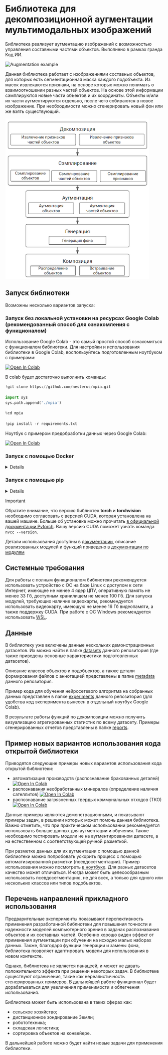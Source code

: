 # Библиотека для декомпозиционной аугментации мультимодальных изображений

Библиотека реализует аугментацию изображений с возможностью управления составными частями объектов. Выполнено в рамках гранда Код ИИ.

![Augmentation example](docs/images/mpia_aug_ru.jpg)


Данная библиотека работает с изображениями составных объектов, для которых есть сегментационная маска каждого подобъекта. Из масок извлекаются признаки, на основе которых можно понимать о взаимоотношении разных частей объектов. На основе этой информации сэмплируются новые части объектов и их координаты. Объекты и/или их части аугментируются отдельно, после чего собираются в новое изображение. При необходимости можно сгенерировать новый фон или же взять существующий.

![Augmentation example](docs/images/cai_schema.png)



## Запуск библиотеки

Возможны несколько вариантов запуска:

### Запуск без локальной установки на ресурсах Google Colab (рекомендованный способ для ознакомления с функционалом)

Использование Google Colab - это самый простой способ ознакомиться с функционалом библиотеки. Для настройки и использования библиотеки в Google Colab, воспользуйтесь подготовленным ноутбуком с примерами:

[![Open In Colab](https://colab.research.google.com/assets/colab-badge.svg)](https://colab.research.google.com/drive/1SQzDHct0G3PFxmuEgeMV3EVx31xickep?usp=sharing) 

В colab будет достаточно выполнить команды:
```python
!git clone https://github.com/nesterus/mpia.git

import sys
sys.path.append('./mpia')

%cd mpia

!pip install -r requirements.txt
```


Ноутбук с примером предобработки данных через Google Colab:

[![Open In Colab](https://colab.research.google.com/assets/colab-badge.svg)](https://colab.research.google.com/drive/1nyRjj-4mzZlKkGybkQFLpsH7D6twptpV?usp=sharing)




### Запуск с помощью Docker

<details>

Перед началом работы с помощью Docker, убедитесь в доступности cudnn в Docker на вашей системе. Для этого выполните в терминале:

```bash
docker run --gpus all nvidia/cuda:12.0.1-cudnn8-runtime-ubuntu22.04 nvidia-smi
```

Если в результате вы увидите таблицу с характеристиками вашей ГПУ, то можно работать дальше. Иначе, настройте Docker по [инструкции](https://medium.com/@christoph.schranz/set-up-your-own-gpu-based-jupyterlab-e0d45fcacf43). 


Для запуска с CUDA:12 и совместимыми можно использовать готовый Docker образ:

```bash
docker pull nesterus/mpia:v1

docker run --gpus all -d -it -p 8888:8888 -v $(pwd)/data:/home/jovyan/work -e GRANT_SUDO=yes -e JUPYTER_ENABLE_LAB=yes --user root nesterus/mpia:v1

docker exec -it [container-ID] jupyter server list
```

где *[container-ID]* - это идентификатор контейнера Docker, который будет написан в терминале в результате выполнение предыдущей команды. 

После запуска, необходимо открыть в браузере [локальный адрес (localhost)](http://localhost:8888). В открывшемся окне необходимо указато токен авторизации, который появится в терминале в результате выполнение предыдущей команды. 

В открывшемся окне будет работать Jupyter Lab. Для начала рекомендуется обновить репозиторий. Для этого откройте терминал внутри Jupyter Lab, и выполните команду `git pull`. Далее можете начать работу с ноутбука *pipeline_modes.ipynb*. Если вы не знакомы с Jupyter Lab, узнать больше можно в [официальной документации Jupyter Lab](https://docs.jupyter.org/en/latest/start/index.html). 


При использовании других версий CUDA, можно собрать Docker образ самостоятельно на основе текущего. Для этого замените источник в первой строке следующего примера Dockerfile на подходящий из данного [списка базовых образов](https://hub.docker.com/r/cschranz/gpu-jupyter/tags). 

```Dockerfile
FROM cschranz/gpu-jupyter:v1.5_cuda-12.0_ubuntu-22.04_python-only

RUN git clone https://github.com/nesterus/mpia.git
WORKDIR ./mpia

RUN pip install --no-cache-dir -r requirements.txt 
```

С инструкцией по сборке образов и их дальнейшему использованию можно ознакомиться в [официальной документации Docker](https://docs.docker.com/engine/reference/commandline/build/). 

</details>



### Запуск с помощью pip

<details>

Если на вашей системе не установлен Python, сначала выполните в терминале команды:

```bash
sudo apt update && sudo apt upgrade -y
sudo apt install python3.11 -y
sudo apt install python3-pip -y
sudo apt install python3.11-venv -y
sudo apt install cmake -y
```
Или скачайте и установите Python вручную на [официальном сайте Python](https://www.python.org/downloads/).
Если установлен Python версии ниже 3.9, рекомендуется его обновить. Рекомендуемая версия Python3.11.7.

Далее можно устанавливать саму библиотеку в виртуальном окружении:


```bash
git clone https://github.com/nesterus/mpia.git
cd mpia

alias python=python3
alias pip=pip3

python -m venv mpia
source mpia/bin/activate

python -m pip install -U pip
python -m pip install wheel
python -m pip install -r requirements.txt --no-cache-dir
python -m ipykernel install --user --name mpia --display-name "multipart-image-augmentation"

python -m pip install jupyterlab
```

В установленном окружении выполните команду:

```bash
jupyter lab
```

В интерфейсе Jupyter Lab можно начать работу с ноутбука *pipeline_modes.ipynb*. При работе в ноутбуке выберите kernel *multipart-image-augmentation* в выпадающем списке наверху справа. При необходимости, ознакомьтесь с [видеоинструкцией](https://code.visualstudio.com/docs/datascience/jupyter-kernel-management) по выбору kernel'а. Больше информации в [официальной документации Jupyter](https://docs.jupyter.org/en/latest/start/index.html)

При желании использовать фиксированные версии зависимостей и проверить их хэши при установке, вместо строки

```bash
python -m pip install -r requirements.txt --no-cache-dir
```

можно использовать

```bash
python -m pip install -r requirements.txt --no-cache-dir
```


</details>



> [!IMPORTANT]
> Обратите внимание, что версию библиотек **torch** и **torchvision** необходимо согласовать с версией CUDA, которая установлена на вашей машине. Больше об установке можно прочитать [в официальной документации Pytorch](https://pytorch.org/get-started/locally/). Вашу версию CUDA поможет узнать команда `nvcc --version`.



Детали использования доступны в [документации](docs/usage.md), описание реализованных модулей и функций приведено в [документации по модулям](docs/moduls_description.md)



## Системные требования

Для работы с полным функционалом библиотеки рекомендуется использовать устройство с ОС на базе Linux с доступом к сети Интернет, имеющее не менее 4 ядер ЦПУ, оперативную память не менее 33 Гб, доступным хранилищем не менее 100 Гб. Для запуска модулей, требующих наличие видеокарты, рекомендуется использовать видеокарту, имеющую не менее 16 Гб видеопамяти, а также поддержку CUDA. При работе с ОС Windows рекомендуется использовать [WSL](https://learn.microsoft.com/ru-ru/windows/wsl/install).



## Данные

В библиотеку уже включены данные нескольких демонстрационных датасетов. Их можно найти в папке [datasets](./datasets) данного репозитория (где также приведены основные характеристики подготовленных датасетов).

Описание классов объектов и подобъектов, а также детали формирования файлов с аннотацией представлены в папке [metadata](./metadata) данного репозитория.

Пример кода для обучения нейросетевого алгоритма на собранных данных представлен в папке [experiments](./experiments) данного репозитория (для удобства код эксперимента вынесен в отдельный ноутбук Google Colab).

В результате работы функций по декомпозиции можно получить визуализацию агрегированных статистик по всему датасету. Примеры сгенерированных отчетов представлены в папке [reports](./reports).



## Пример новых вариантов использования кода открытой библиотеки

Приводятся следующие примеры новых вариантов использования кода открытой библиотеки:
* автоматизация производств (распознавание бракованных деталей) [![Open In Colab](https://colab.research.google.com/assets/colab-badge.svg)](https://colab.research.google.com/drive/18BGYxJzRedVOKgAunOanzk9TddaOK2jh?usp=sharing) 
* распознавания необработанных минералов (определение наличия сателлитов) [![Open In Colab](https://colab.research.google.com/assets/colab-badge.svg)](https://colab.research.google.com/drive/1--qUh60xhZa2wf7lfohGxMia7Us6l4iq?usp=sharing) 
* распознавание загрязненных твердых коммунальных отходов (ТКО) [![Open In Colab](https://colab.research.google.com/assets/colab-badge.svg)](https://colab.research.google.com/drive/1xc7knNYc_ENO0hsvUwt3ZpP5_ivxj3Gb?usp=sharing) 


Данные примеры являются демонстрационными, и показывают примеры задач, в решении которых может помочь данная библиотека. Важно отметить, что при практическом использовании рекомендуется использовать больше данных для аугментации и обучения. Также необходимо тестировать модели не на аугментированном датасете, а на естественном с соответствующей ручной разметкой. 


При разметке данных для их аугментации с помощью данной библиотеки можно попробовать ускорить процесс с помощью автоматизированной разметки (псевдосегментации). Пример использования можно посмотреть [в ноутбуке](./Segmentation_mask_creation_with_CLIPSeg_for_MPIA.ipynb). Для разных датасетов качество может отличаться. Иногда может быть целесообразным использовать псевдосегментацию, не для всех, а только для одного или нескольких классов или типов подобъектов.


## Перечень направлений прикладного использования

Предварительные эксперименты показывают перспективность применения разработанной библиотеки для повышения точности и надежности моделей компьютерного зрения в задачах распознавания объектов и их составных частей. Особенно хорошо виден эффект от применения аугментации при обучении на исходно малых наборах данных. Также, благодаря функции генерации и замены фона, библиотека позволяет адаптировать модели для использования в новом контексте. 

Однако, библиотека не является панацеей, и может не давать положительного эффекта при решении некоторых задач. В библиотеке существуют ограничения, такие как нереалистичность сгенерированных примеров. В дальнейшей работе функционал будет дорабатываться для увеличения применимости и облегчения использования. 

Библиотека может быть использована в таких сферах как:
* сельское хозяйство;
* дистанционное зондирование Земли;
* робототехника;
* складская логистика;
* сортировка объектов на конвейере. 


В дальнейшей работе можно будет найти новые задачи для применения библиотеки. 


